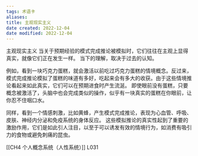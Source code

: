 ```yaml
---
tags: 术语卡
aliases: 
title: 主观现实主义
date created: 2022-12-04
date modified: 2022-12-04
---
```

主观现实主义
当关于预期经验的模式完成推论被模拟时，它们往往在主观上显得真实，就像它们正在发生一样。
当下的理解，取决于过去的认知。

例如，看到一块巧克力蛋糕，就会激活以前吃过巧克力蛋糕的情境概念。反过来，模式完成推论模拟了蛋糕的味道有多好，吃起来会有多大的收获。由于这些情境推论看起来如此真实，它们可以在预期进食时产生流涎。
即使眼前没有蛋糕，只要概念被激活了，头脑中也会完成类似的操作，似乎有一块真实的蛋糕在你眼前，让你忍不住咽口水。

同样，看到一个情感刺激，比如黄蜂，产生模式完成推论，表现为心血管、呼吸、皮肤、神经内分泌和免疫系统的身体反应。
这些模拟推论的真实性起到了重要的激励作用，它们是如此引人注目，以至于可以诱发有效的情境行为，如消费有吸引力的食物或避免刺痛的昆虫。

[[CH4 个人概念系统（人性系统）]] L031